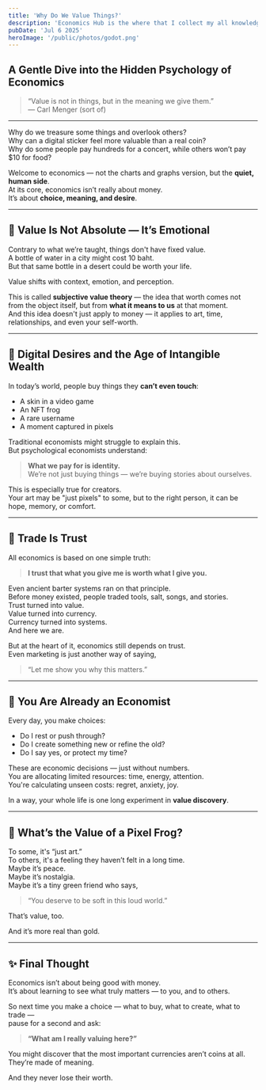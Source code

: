 ```yaml
---
title: 'Why Do We Value Things?'
description: 'Economics Hub is the where that I collect my all knowledges about Economics'
pubDate: 'Jul 6 2025'
heroImage: '/public/photos/godot.png'
---
```


## A Gentle Dive into the Hidden Psychology of Economics

> “Value is not in things, but in the meaning we give them.”  
> — Carl Menger (sort of)

---

Why do we treasure some things and overlook others?  
Why can a digital sticker feel more valuable than a real coin?  
Why do some people pay hundreds for a concert, while others won’t pay $10 for food?

Welcome to economics — not the charts and graphs version, but the **quiet, human side**.  
At its core, economics isn’t really about money.  
It’s about **choice, meaning, and desire**.

---

## 🧠 Value Is Not Absolute — It’s Emotional

Contrary to what we’re taught, things don't have fixed value.  
A bottle of water in a city might cost 10 baht.  
But that same bottle in a desert could be worth your life.

Value shifts with context, emotion, and perception.

This is called **subjective value theory** — the idea that worth comes not from the object itself, but from **what it means to us** at that moment.  
And this idea doesn't just apply to money — it applies to art, time, relationships, and even your self-worth.

---

## 📱 Digital Desires and the Age of Intangible Wealth

In today’s world, people buy things they **can’t even touch**:  
- A skin in a video game  
- An NFT frog  
- A rare username  
- A moment captured in pixels

Traditional economists might struggle to explain this.  
But psychological economists understand:  
> **What we pay for is identity.**  
> We’re not just buying things — we’re buying stories about ourselves.

This is especially true for creators.  
Your art may be "just pixels" to some, but to the right person, it can be hope, memory, or comfort.

---

## 🤝 Trade Is Trust

All economics is based on one simple truth:  
> **I trust that what you give me is worth what I give you.**

Even ancient barter systems ran on that principle.  
Before money existed, people traded tools, salt, songs, and stories.  
Trust turned into value.  
Value turned into currency.  
Currency turned into systems.  
And here we are.

But at the heart of it, economics still depends on trust.  
Even marketing is just another way of saying,  
> “Let me show you why this matters.”

---

## 🌱 You Are Already an Economist

Every day, you make choices:  
- Do I rest or push through?  
- Do I create something new or refine the old?  
- Do I say yes, or protect my time?

These are economic decisions — just without numbers.  
You are allocating limited resources: time, energy, attention.  
You're calculating unseen costs: regret, anxiety, joy.

In a way, your whole life is one long experiment in **value discovery**.

---

## 🐸 What’s the Value of a Pixel Frog?

To some, it's “just art.”  
To others, it's a feeling they haven’t felt in a long time.  
Maybe it’s peace.  
Maybe it’s nostalgia.  
Maybe it’s a tiny green friend who says,  
> “You deserve to be soft in this loud world.”

That’s value, too.

And it’s more real than gold.

---

## ✨ Final Thought

Economics isn’t about being good with money.  
It’s about learning to see what truly matters — to you, and to others.

So next time you make a choice — what to buy, what to create, what to trade —  
pause for a second and ask:

> **“What am I really valuing here?”**

You might discover that the most important currencies aren’t coins at all.  
They’re made of meaning.

And they never lose their worth.
